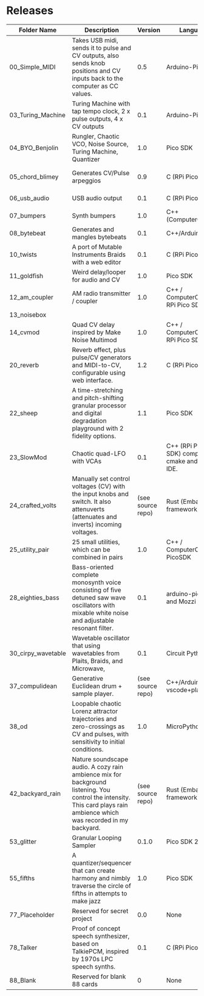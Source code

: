 # Releases  
| Folder Name | Description | Version | Language | Creator | Editor | Name | Status |
| ----------- | ----------- | ------- | -------- | ------- | ------ | ---- | ------ |
| 00_Simple_MIDI | Takes USB midi, sends it to pulse and CV outputs, also sends knob positions and CV inputs back to the computer as CC values. | 0.5 | Arduino-Pico | Tom Whitwell |  |  | Working but simple |
| 03_Turing_Machine | Turing Machine with tap tempo clock, 2 x pulse outputs, 4 x CV outputs | 0.1 | Arduino-Pico | Tom Whitwell | https://www.musicthing.co.uk/web_config/turing.html |  | Working but Simple |
| 04_BYO_Benjolin | Rungler, Chaotic VCO, Noise Source, Turing Machine, Quantizer | 1.0 | Pico SDK | Dune Desormeaux |  |  | Released |
| 05_chord_blimey | Generates CV/Pulse arpeggios | 0.9 | C (RPi Pico SDK) | Tom Waters |  |  | Mostly complete (for now) |
| 06_usb_audio | USB audio output | 0.1 | C (RPi Pico SDK) | Chris Johnson |  | USB Audio | Proof of concept |
| 07_bumpers | Synth bumpers | 1.0 | C++ (ComputerCard) | Chris Johnson |  |  | Released |
| 08_bytebeat | Generates and mangles bytebeats | 0.1 | C++/Arduino-Pico | Matt Kuebrich |  |  | Functional but WIP |
| 10_twists | A port of Mutable Instruments Braids with a web editor | 0.1 | C (RPi Pico SDK) | Random Works |  |  | Functional but WIP |
| 11_goldfish | Weird delay/looper for audio and CV | 1.0 | Pico SDK | Dune Desormeaux |  |  | Ready |
| 12_am_coupler | AM radio transmitter / coupler | 1.0 | C++ / ComputerCard / RPi Pico SDK | Chris Johnson |  |  | Released |
| 13_noisebox |  |  |  |  |  |  |  |
| 14_cvmod | Quad CV delay inspired by Make Noise Multimod | 1.0 | C++ / ComputerCard / RPi Pico SDK | Chris Johnson |  |  | Released |
| 20_reverb | Reverb effect, plus pulse/CV generators and MIDI-to-CV, configurable using web interface. | 1.2 | C (RPi Pico SDK) | Chris Johnson | https://www.musicthing.co.uk/web_config/reverb.html | Reverb+ | Released |
| 22_sheep | A time-stretching and pitch-shifting granular processor and digital degradation playground with 2 fidelity options. | 1.1 | Pico SDK | Dune Desormeaux |  |  | Released |
| 23_SlowMod | Chaotic quad-LFO with VCAs | 0.1 | C++ (RPi Pico SDK) compat. w/ cmake and Arduino IDE. | divmod/@olt |  |  | Released |
| 24_crafted_volts | Manually set control voltages (CV) with the input knobs and switch. It also attenuverts (attenuates and inverts) incoming voltages. | (see source repo) | Rust (Embassy framework) | Brian Dorsey |  |  | Released |
| 25_utility_pair | 25 small utilities, which can be combined in pairs | 1.0 | C++ / ComputerCard / PicoSDK | Chris Johnson |  |  | Released |
| 28_eighties_bass | Bass-oriented complete monosynth voice consisting of five detuned saw wave oscillators with mixable white noise and adjustable resonant filter. | 0.1 | arduino-pico core and Mozzi 2 library | @todbot / Tod Kurt |  |  | Functional but WIP |
| 30_cirpy_wavetable | Wavetable oscillator that using wavetables from Plaits, Braids, and Microwave, | 0.1 | Circuit Python | @todbot / Tod Kurt |  |  | Functional but WIP |
| 37_compulidean | Generative Euclidean drum + sample player. | (see source repo) | C++/Arduino, with vscode+platformio. | Tristan Rowley |  |  | Functional, but WIP |
| 38_od | Loopable chaotic Lorenz attractor trajectories and zero-crossings as CV and pulses, with sensitivity to initial conditions. | 1.0 | MicroPython | M. John Mills |  |  | Released |
| 42_backyard_rain | Nature soundscape audio. A cozy rain ambience mix for background listening. You control the intensity. This card plays rain ambience which was recorded in my backyard. | (see source repo) | Rust (Embassy framework) | Brian Dorsey |  |  | Released |
| 53_glitter | Granular Looping Sampler | 0.1.0 | Pico SDK 2.1.1 | Steve Jones |  |  | Beta Test |
| 55_fifths | A quantizer/sequencer that can create harmony and nimbly traverse the circle of fifths in attempts to make jazz | 1.0 | Pico SDK | Dune Desormeaux |  |  | Ready |
| 77_Placeholder | Reserved for secret project | 0.0 | None | None |  |  | None |
| 78_Talker | Proof of concept speech synthesizer, based on TalkiePCM, inspired by 1970s LPC speech synths. | 0.1 | C (RPi Pico SDK) | Chris Johnson |  |  | Proof of concept |
| 88_Blank | Reserved for blank 88 cards | 0 | None | Tom Whitwell |  |  | None |
